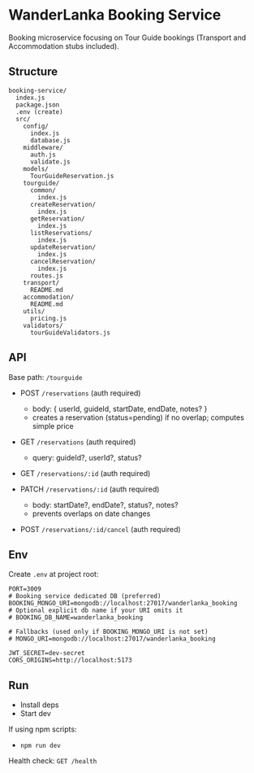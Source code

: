 # WanderLanka Booking Service

Booking microservice focusing on Tour Guide bookings (Transport and Accommodation stubs included).

## Structure

```
booking-service/
  index.js
  package.json
  .env (create)
  src/
    config/
      index.js
      database.js
    middleware/
      auth.js
      validate.js
    models/
      TourGuideReservation.js
    tourguide/
      common/
        index.js
      createReservation/
        index.js
      getReservation/
        index.js
      listReservations/
        index.js
      updateReservation/
        index.js
      cancelReservation/
        index.js
      routes.js
    transport/
      README.md
    accommodation/
      README.md
    utils/
      pricing.js
    validators/
      tourGuideValidators.js
```

## API

Base path: `/tourguide`

- POST `/reservations` (auth required)
  - body: { userId, guideId, startDate, endDate, notes? }
  - creates a reservation (status=pending) if no overlap; computes simple price

- GET `/reservations` (auth required)
  - query: guideId?, userId?, status?

- GET `/reservations/:id` (auth required)

- PATCH `/reservations/:id` (auth required)
  - body: startDate?, endDate?, status?, notes?
  - prevents overlaps on date changes

- POST `/reservations/:id/cancel` (auth required)

## Env

Create `.env` at project root:

```
PORT=3009
# Booking service dedicated DB (preferred)
BOOKING_MONGO_URI=mongodb://localhost:27017/wanderlanka_booking
# Optional explicit db name if your URI omits it
# BOOKING_DB_NAME=wanderlanka_booking

# Fallbacks (used only if BOOKING_MONGO_URI is not set)
# MONGO_URI=mongodb://localhost:27017/wanderlanka_booking

JWT_SECRET=dev-secret
CORS_ORIGINS=http://localhost:5173
```

## Run

- Install deps
- Start dev

If using npm scripts:

- `npm run dev`

Health check: `GET /health`
